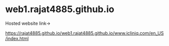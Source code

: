 # web1.rajat4885.github.io
Hosted website link->


https://rajat4885.github.io/web1.rajat4885.github.io/www.icliniq.com/en_US/index.html
